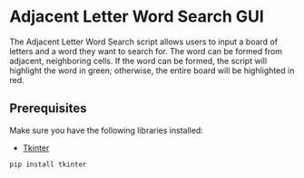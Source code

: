 # Adjacent Letter Word Search GUI

The Adjacent Letter Word Search script allows users to input a board of letters and a word they want to search for. The word can be formed from adjacent, neighboring cells. If the word can be formed, the script will highlight the word in green; otherwise, the entire board will be highlighted in red.

## Prerequisites

Make sure you have the following libraries installed:
- [Tkinter](https://pypi.org/project/requests/](https://pypi.org/project/tk-tools/)https://pypi.org/project/tk-tools/)

```bash
pip install tkinter
